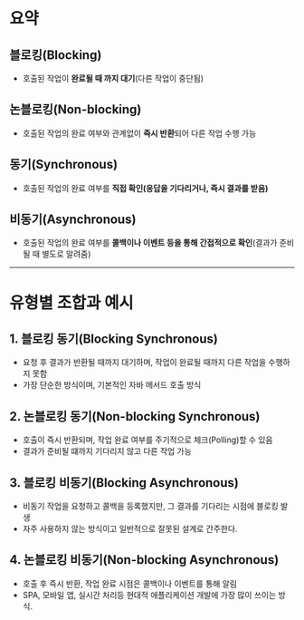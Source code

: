 # 요약
## 블로킹(Blocking)
- 호출된 작업이 **완료될 때 까지 대기**(다른 작업이 중단됨)
## 논블로킹(Non-blocking)
- 호출된 작업의 완료 여부와 관계없이 **즉시 반환**되어 다른 작업 수행 가능
## 동기(Synchronous)
- 호출된 작업의 완료 여부를 **직접 확인(응답을 기다리거나, 즉시 결과를 받음)**
## 비동기(Asynchronous)
- 호출된 작업의 완료 여부를 **콜백이나 이벤트 등을 통해 간접적으로 확인**(결과가 준비될 때 별도로 알려줌)
****
# 유형별 조합과 예시
## 1. 블로킹 동기(Blocking Synchronous)
- 요청 후 결과가 반환될 때까지 대기하며, 작업이 완료될 때까지 다른 작업을 수행하지 못함
- 가장 단순한 방식이며, 기본적인 자바 메서드 호출 방식
## 2. 논블로킹 동기(Non-blocking Synchronous)
- 호출이 즉시 반환되며, 작업 완료 여부를 주기적으로 체크(Polling)할 수 있음
- 결과가 준비될 떄까지 기다리지 않고 다른 작업 가능
## 3. 블로킹 비동기(Blocking Asynchronous)
- 비동기 작업을 요청하고 콜백을 등록했지만, 그 결과를 기다리는 시점에 블로킹 발생
- 자주 사용하지 않는 방식이고 일반적으로 잘못된 설계로 간주한다.
## 4. 논블로킹 비동기(Non-blocking Asynchronous)
- 호출 후 즉시 반환, 작업 완료 시점은 콜백이나 이벤트를 통해 알림
- SPA, 모바일 앱, 실시간 처리등 현대적 애플리케이션 개발에 가장 많이 쓰이는 방식.